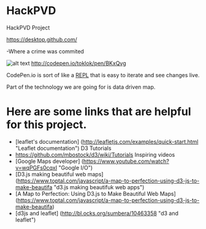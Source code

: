 # HackPVD
HackPVD Project


https://desktop.github.com/

-Where a crime was commited


![alt text](https://blog.codepen.io/wp-content/uploads/2012/06/EditOn-Codepen.svg "CodePen logo")
http://codepen.io/toklok/pen/BKxQvg

CodePen.io is sort of like a [REPL](https://en.wikipedia.org/wiki/Read%E2%80%93eval%E2%80%93print_loop "REPL for ClojureScript") that is easy to iterate and see changes live.  

Part of the technology we are going for is data driven map.  

Here are some links that are helpful for this project.
=======================================================

* [leaflet's documentation] (http://leafletjs.com/examples/quick-start.html "Leaflet documentation")
D3 Tutorials
* https://github.com/mbostock/d3/wiki/Tutorials
Inspiring videos
* [Google Maps developer] (https://www.youtube.com/watch?v=wqPGFs0cqxI "Google I/O")
* [D3.js making beautiful web maps] (https://www.toptal.com/javascript/a-map-to-perfection-using-d3-js-to-make-beautifa "d3.js making beautifuk web apps")
* [A Map to Perfection: Using D3.js to Make Beautiful Web Maps] (https://www.toptal.com/javascript/a-map-to-perfection-using-d3-js-to-make-beautifa)
* [d3js and leaflet] (http://bl.ocks.org/sumbera/10463358 "d3 and leaflet")
